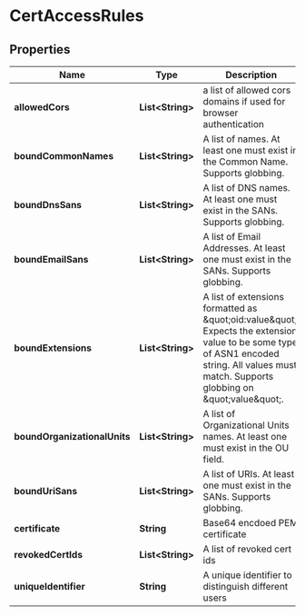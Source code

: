 

# CertAccessRules


## Properties

| Name | Type | Description | Notes |
|------------ | ------------- | ------------- | -------------|
|**allowedCors** | **List&lt;String&gt;** | a list of allowed cors domains if used for browser authentication |  [optional] |
|**boundCommonNames** | **List&lt;String&gt;** | A list of names. At least one must exist in the Common Name. Supports globbing. |  [optional] |
|**boundDnsSans** | **List&lt;String&gt;** | A list of DNS names. At least one must exist in the SANs. Supports globbing. |  [optional] |
|**boundEmailSans** | **List&lt;String&gt;** | A list of Email Addresses. At least one must exist in the SANs. Supports globbing. |  [optional] |
|**boundExtensions** | **List&lt;String&gt;** | A list of extensions formatted as \&quot;oid:value\&quot;. Expects the extension value to be some type of ASN1 encoded string. All values must match. Supports globbing on \&quot;value\&quot;. |  [optional] |
|**boundOrganizationalUnits** | **List&lt;String&gt;** | A list of Organizational Units names. At least one must exist in the OU field. |  [optional] |
|**boundUriSans** | **List&lt;String&gt;** | A list of URIs. At least one must exist in the SANs. Supports globbing. |  [optional] |
|**certificate** | **String** | Base64 encdoed PEM certificate |  [optional] |
|**revokedCertIds** | **List&lt;String&gt;** | A list of revoked cert ids |  [optional] |
|**uniqueIdentifier** | **String** | A unique identifier to distinguish different users |  [optional] |



